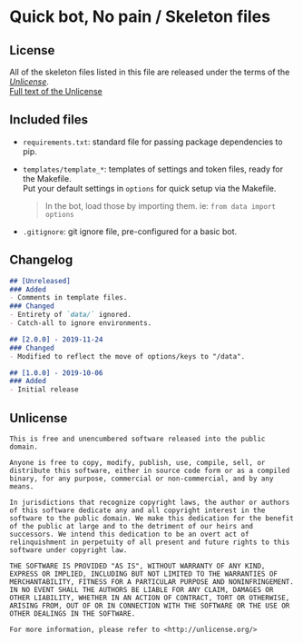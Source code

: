 # Quick bot, No pain / **Skeleton files**


## License

All of the skeleton files listed in this file are released under the terms of the [*Unlicense*](https://unlicense.org/).  
[Full text of the Unlicense](#unlicense)


## Included files

- `requirements.txt`: standard file for passing package dependencies to pip.

- `templates/template_*`: templates of settings and token files, ready for the Makefile.  
    Put your default settings in `options` for quick setup via the Makefile.
    > In the bot, load those by importing them. ie: `from data import options`

- `.gitignore`: git ignore file, pre-configured for a basic bot.


## Changelog

```md
## [Unreleased]
### Added
- Comments in template files.
### Changed
- Entirety of `data/` ignored.
- Catch-all to ignore environments.

## [2.0.0] - 2019-11-24
### Changed
- Modified to reflect the move of options/keys to "/data".

## [1.0.0] - 2019-10-06
### Added
- Initial release
```


## Unlicense

```none
This is free and unencumbered software released into the public domain.

Anyone is free to copy, modify, publish, use, compile, sell, or
distribute this software, either in source code form or as a compiled
binary, for any purpose, commercial or non-commercial, and by any
means.

In jurisdictions that recognize copyright laws, the author or authors
of this software dedicate any and all copyright interest in the
software to the public domain. We make this dedication for the benefit
of the public at large and to the detriment of our heirs and
successors. We intend this dedication to be an overt act of
relinquishment in perpetuity of all present and future rights to this
software under copyright law.

THE SOFTWARE IS PROVIDED "AS IS", WITHOUT WARRANTY OF ANY KIND,
EXPRESS OR IMPLIED, INCLUDING BUT NOT LIMITED TO THE WARRANTIES OF
MERCHANTABILITY, FITNESS FOR A PARTICULAR PURPOSE AND NONINFRINGEMENT.
IN NO EVENT SHALL THE AUTHORS BE LIABLE FOR ANY CLAIM, DAMAGES OR
OTHER LIABILITY, WHETHER IN AN ACTION OF CONTRACT, TORT OR OTHERWISE,
ARISING FROM, OUT OF OR IN CONNECTION WITH THE SOFTWARE OR THE USE OR
OTHER DEALINGS IN THE SOFTWARE.

For more information, please refer to <http://unlicense.org/>
```
